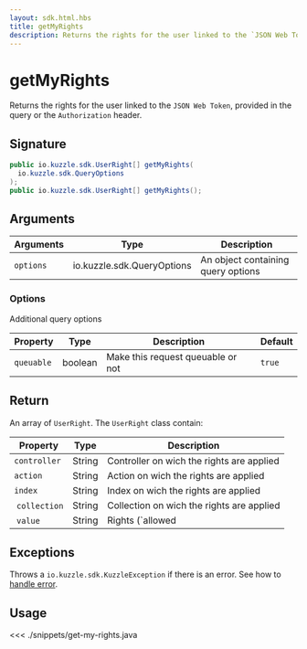 ```yaml
---
layout: sdk.html.hbs
title: getMyRights
description: Returns the rights for the user linked to the `JSON Web Token`.
---
```


# getMyRights

Returns the rights for the user linked to the `JSON Web Token`, provided in the query or the `Authorization` header.

## Signature

```java
public io.kuzzle.sdk.UserRight[] getMyRights(
  io.kuzzle.sdk.QueryOptions
);
public io.kuzzle.sdk.UserRight[] getMyRights();
```

## Arguments

| Arguments | Type                       | Description                        |
| --------- | -------------------------- | ---------------------------------- |
| `options` | io.kuzzle.sdk.QueryOptions | An object containing query options |

### **Options**

Additional query options

| Property   | Type    | Description                       | Default |
| ---------- | ------- | --------------------------------- | ------- |
| `queuable` | boolean | Make this request queuable or not | `true`  |

## Return

An array of `UserRight`. The `UserRight` class contain:

| Property      | Type   | Description                               |
| ------------- | ------ | ----------------------------------------- |
| `controller`  | String | Controller on wich the rights are applied |
| `action`      | String | Action on wich the rights are applied     |
| `index`       | String | Index on wich the rights are applied      |
|  `collection` | String | Collection on wich the rights are applied |
|  `value`      | String | Rights (`allowed|denied|conditional`)     |

## Exceptions

Throws a `io.kuzzle.sdk.KuzzleException` if there is an error. See how to [handle error](/sdk-reference/java/1/error-handling).

## Usage

<<< ./snippets/get-my-rights.java
